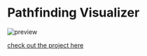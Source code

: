 # Pathfinding Visualizer

![preview](https://user-images.githubusercontent.com/79578428/148079541-373aa759-c2e9-412c-b560-cc3e18e4b2ce.gif)

[check out the project here ](https://sharp-yonath-ae3c9d.netlify.app/)
